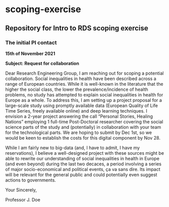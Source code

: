 # scoping-exercise

## Repository for Intro to RDS scoping exercise


### The initial PI contact
**15th of November 2021**

**Subject: Request for collaboration**

Dear Research Engineering Group, I am reaching out for scoping a potential collaboration. Social inequalities in health have been described across a range of European countries. While it is well-known in the literature that the higher the social class, the lower the prevalence/incidence of health problems, no study has attempted to explain social inequalities in health for Europe as a whole. To address this, I am setting up a project proposal for a large-scale study using promptly available data (European Quality of Life Time Series, freely available online) and deep learning techniques. I envision a 2-year project answering the call “Personal Stories, Healing Nations” employing 1 full-time Post-Doctoral researcher covering the social science parts of the study and (potentially) in collaboration with your team for the technological parts. We are hoping to submit by Dec 1st, so we would be keen to establish the costs for this digital component by Nov 28.

While I am fairly new to big-data (and, I have to admit, I have my reservations), I believe a well-designed project with these sources might be able to rewrite our understanding of social inequalities in health in Europe (and even beyond) during the last two decaces, a period involving a series of major socio-economical and political events, ça va sans dire. Its impact will be relevant for the general public and could potentially even suggest actions to governments.

Your Sincerely,

Professor J. Doe

